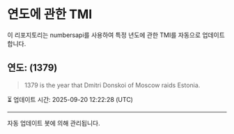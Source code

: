 
# 연도에 관한 TMI

이 리포지토리는 numbersapi를 사용하여 특정 년도에 관한 TMI를 자동으로 업데이트합니다.

## 연도: (1379)
> 1379 is the year that Dmitri Donskoi of Moscow raids Estonia.

⏳ 업데이트 시간: 2025-09-20 12:22:28 (UTC)

---
자동 업데이트 봇에 의해 관리됩니다.
